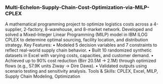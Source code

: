 ### Multi-Echelon-Supply-Chain-Cost-Optimization-via-MILP-CPLEX

A mathematical programming project to optimize logistics costs across a 4-supplier, 2-factory, 8-warehouse, and 8-market network. Developed and solved a Mixed-Integer Linear Programming (MILP) model in IBM ILOG CPLEX to determine optimal sourcing, facility location, and distribution strategy.
Key Features:
•	Modeled 5 decision variables and 7 constraints to reflect real-world supply chain behavior.
•	Built 10 randomized synthetic datasets in Excel with varying costs, capacities, and customer demand.
•	Achieved up to 90% cost reduction (Birr 20.5M → 2.1M) through optimized flows (e.g., 57.9K units Ziway → Dire Dawa).
•	Validated outputs using scenario testing and sensitivity analysis.
Tools & Skills: CPLEX, Excel, MILP, Supply Chain Modeling, Optimization
